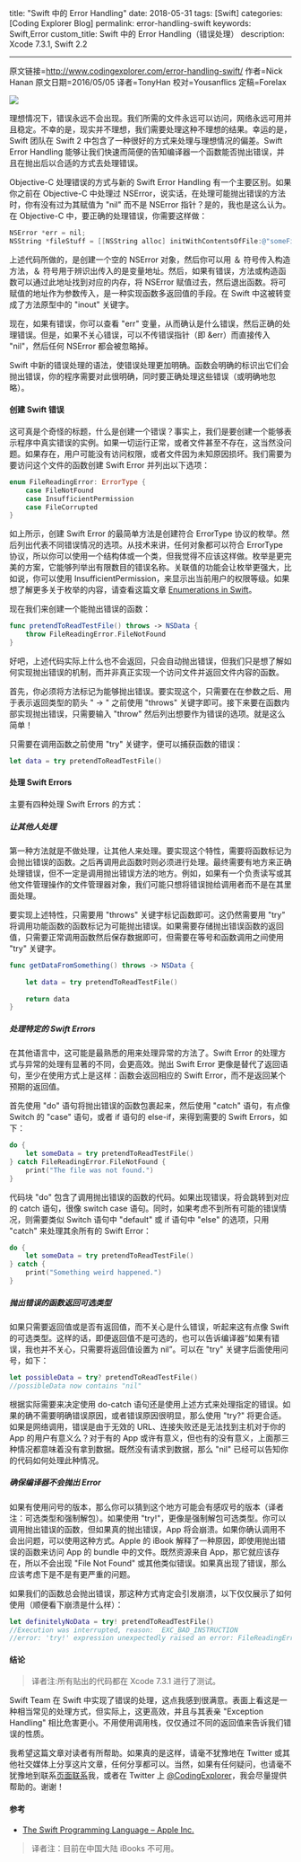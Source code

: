 title: "Swift 中的 Error Handling"
date: 2018-05-31
tags: [Swift]
categories: [Coding Explorer Blog]
permalink: error-handling-swift
keywords: Swift,Error
custom_title: Swift 中的 Error Handling（错误处理）
description: Xcode 7.3.1, Swift 2.2

---
原文链接=http://www.codingexplorer.com/error-handling-swift/
作者=Nick Hanan
原文日期=2016/05/05
译者=TonyHan
校对=Yousanflics
定稿=Forelax

<!--此处开始正文-->

![](http://www.codingexplorer.com/wp-content/uploads/2016/05/ErrorHandlingInSwiftTitle.png)

理想情况下，错误永远不会出现。我们所需的文件永远可以访问，网络永远可用并且稳定。不幸的是，现实并不理想，我们需要处理这种不理想的结果。幸运的是，Swift 团队在 Swift 2 中包含了一种很好的方式来处理与理想情况的偏差。Swift Error Handling 能够让我们快速而简便的告知编译器一个函数能否抛出错误，并且在抛出后以合适的方式去处理错误。

<!--more-->

Objective-C 处理错误的方式与新的 Swift Error Handling 有一个主要区别。如果你之前在 Objective-C 中处理过 NSError，说实话，在处理可能抛出错误的方法时，你有没有过为其赋值为 "nil" 而不是 NSError 指针？是的，我也是这么认为。在 Objective-C 中，要正确的处理错误，你需要这样做：

```Objective-C
NSError *err = nil;
NSString *fileStuff = [[NSString alloc] initWithContentsOfFile:@"someFile.txt" encoding:NSUTF8StringEncoding error:&err];
```

上述代码所做的，是创建一个空的 NSError 对象，然后你可以用 ＆ 符号传入构造方法，＆ 符号用于辨识出传入的是变量地址。然后，如果有错误，方法或构造函数可以通过此地址找到对应的内存，将 NSError 赋值过去，然后退出函数。将可赋值的地址作为参数传入，是一种实现函数多返回值的手段。在 Swift 中这被转变成了方法原型中的 "inout" 关键字。

现在，如果有错误，你可以查看 "err" 变量，从而确认是什么错误，然后正确的处理错误。但是，如果不关心错误，可以不传错误指针（即 &err）而直接传入 "nil"，然后任何 NSError 都会被忽略掉。

Swift 中新的错误处理的语法，使错误处理更加明确。函数会明确的标识出它们会抛出错误，你的程序需要对此很明确，同时要正确处理这些错误（或明确地忽略）。

#### 创建 Swift 错误

这可真是个奇怪的标题，什么是创建一个错误？事实上，我们是要创建一个能够表示程序中真实错误的实例。如果一切运行正常，或者文件甚至不存在，这当然没问题。如果存在，用户可能没有访问权限，或者文件因为未知原因损坏。我们需要为要访问这个文件的函数创建 Swift Error 并列出以下选项：

```swift
enum FileReadingError: ErrorType {
    case FileNotFound
    case InsufficientPermission
    case FileCorrupted
}
```

如上所示，创建 Swift Error 的最简单方法是创建符合 ErrorType 协议的枚举。然后列出代表不同错误情况的选项。从技术来讲，任何对象都可以符合 ErrorType 协议，所以你可以使用一个结构体或一个类，但我觉得不应该这样做。枚举是更完美的方案，它能够列举出有限数目的错误名称。关联值的功能会让枚举更强大，比如说，你可以使用 InsufficientPermission，来显示出当前用户的权限等级。如果想了解更多关于枚举的内容，请查看这篇文章 [Enumerations in Swift](http://www.codingexplorer.com/enumerations-swift/)。

现在我们来创建一个能抛出错误的函数：

```swift
func pretendToReadTestFile() throws -> NSData {
    throw FileReadingError.FileNotFound
}
```

好吧，上述代码实际上什么也不会返回，只会自动抛出错误，但我们只是想了解如何实现抛出错误的机制，而并非真正实现一个访问文件并返回文件内容的函数。

首先，你必须将方法标记为能够抛出错误。要实现这个，只需要在在参数之后、用于表示返回类型的箭头 " -> " 之前使用 "throws" 关键字即可。接下来要在函数内部实现抛出错误，只需要输入 "throw" 然后列出想要作为错误的选项。就是这么简单！

只需要在调用函数之前使用 "try" 关键字，便可以捕获函数的错误：

```swift
let data = try pretendToReadTestFile()
```

#### 处理 Swift Errors

主要有四种处理 Swift Errors 的方式：

##### 让其他人处理

第一种方法就是不做处理，让其他人来处理。要实现这个特性，需要将函数标记为会抛出错误的函数。之后再调用此函数时则必须进行处理。最终需要有地方来正确处理错误，但不一定是调用抛出错误方法的地方。例如，如果有一个负责读写或其他文件管理操作的文件管理器对象，我们可能只想将错误抛给调用者而不是在其里面处理。

要实现上述特性，只需要用 "throws" 关键字标记函数即可。这仍然需要用 "try" 将调用功能函数的函数标记为可能抛出错误。如果需要存储抛出错误函数的返回值，只需要正常调用函数然后保存数据即可，但需要在等号和函数调用之间使用 "try" 关键字。

```swift
func getDataFromSomething() throws -> NSData {
    
    let data = try pretendToReadTestFile()
    
    return data
}
```

##### 处理特定的 Swift Errors

在其他语言中，这可能是最熟悉的用来处理异常的方法了。Swift Error 的处理方式与异常的处理有显著的不同，会更高效。抛出 Swift Error 更像是替代了返回语句，至少在使用方式上是这样：函数会返回相应的 Swift Error，而不是返回某个预期的返回值。

首先使用 "do" 语句将抛出错误的函数包裹起来，然后使用 "catch" 语句，有点像 Switch 的 "case" 语句，或者 if 语句的 else-if，来得到需要的 Swift Errors，如下：

```swift
do {
    let someData = try pretendToReadTestFile()
} catch FileReadingError.FileNotFound {
    print("The file was not found.")
}
```

代码块 "do" 包含了调用抛出错误的函数的代码。如果出现错误，将会跳转到对应的 catch 语句，很像 switch case 语句。同时，如果考虑不到所有可能的错误情况，则需要类似 Switch 语句中 "default" 或 if 语句中 "else" 的选项，只用 "catch" 来处理其余所有的 Swift Error：

```swift
do {
    let someData = try pretendToReadTestFile()
} catch {
    print("Something weird happened.")
}
```

##### 抛出错误的函数返回可选类型

如果只需要返回值或是否有返回值，而不关心是什么错误，听起来这有点像 Swift 的可选类型。这样的话，即便返回值不是可选的，也可以告诉编译器“如果有错误，我也并不关心，只需要将返回值设置为 nil”。可以在 "try" 关键字后面使用问号，如下：

```swift
let possibleData = try? pretendToReadTestFile()
//possibleData now contains "nil"
```

根据实际需要来决定使用 do-catch 语句还是使用上述方式来处理指定的错误。如果的确不需要明确错误原因，或者错误原因很明显，那么使用 "try?" 将更合适。如果是网络调用，错误是由于无效的 URL、连接失败还是无法找到主机对于你的 App 的用户有意义么？对于有的 App 或许有意义，但也有的没有意义，上面那三种情况都意味着没有拿到数据。既然没有请求到数据，那么 "nil" 已经可以告知你的代码如何处理此种情况。

##### 确保编译器不会抛出 Error

如果有使用问号的版本，那么你可以猜到这个地方可能会有感叹号的版本（译者注：可选类型和强制解包）。如果使用 "try!"，更像是强制解包可选类型。你可以调用抛出错误的函数，但如果真的抛出错误，App 将会崩溃。如果你确认调用不会出问题，可以使用这种方式。Apple 的 iBook 解释了一种原因，即使用抛出错误的函数来访问 App 的 bundle 中的文件。既然资源来自 App，那它就应该存在，所以不会出现 "File Not Found" 或其他类似错误。如果真出现了错误，那么应该考虑下是不是有更严重的问题。

如果我们的函数总会抛出错误，那这种方式肯定会引发崩溃，以下仅仅展示了如何使用（顺便看下崩溃是什么样）：

```swift
let definitelyNoData = try! pretendToReadTestFile()
//Execution was interrupted, reason:  EXC_BAD_INSTRUCTION
//error: 'try!' expression unexpectedly raised an error: FileReadingError.FileNotFound
```

#### 结论

> 译者注:所有贴出的代码都在 Xcode 7.3.1 进行了测试。

Swift Team 在 Swift 中实现了错误的处理，这点我感到很满意。表面上看这是一种相当常见的处理方式，但实际上，这更高效，并且与其表亲 "Exception Handling" 相比危害更小。不用使用调用栈，仅仅通过不同的返回值来告诉我们错误的性质。

我希望这篇文章对读者有所帮助。如果真的是这样，请毫不犹豫地在 Twitter 或其他社交媒体上分享这片文章，任何分享都可以。当然，如果有任何疑问，也请毫不犹豫地到联系[页面联系](http://www.codingexplorer.com/contact/)我，或者在 Twitter 上 [@CodingExplorer](https://twitter.com/CodingExplorer)，我会尽量提供帮助的。谢谢！

#### 参考

- [The Swift Programming Language – Apple Inc.](https://itunes.apple.com/us/book/swift-programming-language/id881256329?mt=11&uo=4&at=10lJ3x&ct=blog-SwiftErrorHandling)

> 译者注：目前在中国大陆 iBooks 不可用。